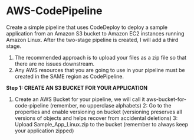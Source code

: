 # AWS-CodePipeline

Create a simple pipeline that uses CodeDeploy to deploy a sample application from an Amazon S3 bucket to Amazon EC2 instances running Amazon Linux. After the two-stage pipeline is created, I will add a third stage.

1. The recommended approach is to upload your files as a zip file so that there are no issues downstream.
2. Any AWS resources that you are going to use in your pipeline must be created in the SAME region as CodePipeline.

__Step 1: CREATE AN S3 BUCKET FOR YOUR APPLICATION__
1. Create an AWS Bucket for your pipeline, we will call it aws-bucket-for-code-pipeline (remember, no upperclase alphabets)
2: Go to the properties and enable versioning on bucket (versioning preserves all versions of objects and helps recover from accidental deletions)
3: Upload Sample_App_Linux.zip to the bucket (remember to always keep your application zipped)

